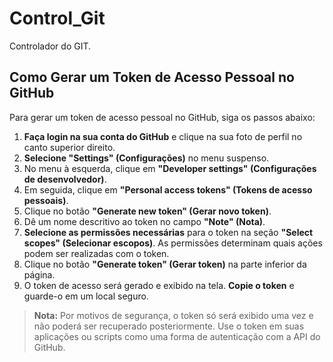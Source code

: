 # Control_Git
Controlador do GIT.

## Como Gerar um Token de Acesso Pessoal no GitHub

Para gerar um token de acesso pessoal no GitHub, siga os passos abaixo:

1. **Faça login na sua conta do GitHub** e clique na sua foto de perfil no canto superior direito.
2. **Selecione "Settings" (Configurações)** no menu suspenso.
3. No menu à esquerda, clique em **"Developer settings" (Configurações de desenvolvedor)**.
4. Em seguida, clique em **"Personal access tokens" (Tokens de acesso pessoais)**.
5. Clique no botão **"Generate new token" (Gerar novo token)**.
6. Dê um nome descritivo ao token no campo **"Note" (Nota)**.
7. **Selecione as permissões necessárias** para o token na seção **"Select scopes" (Selecionar escopos)**. As permissões determinam quais ações podem ser realizadas com o token.
8. Clique no botão **"Generate token" (Gerar token)** na parte inferior da página.
9. O token de acesso será gerado e exibido na tela. **Copie o token** e guarde-o em um local seguro.

> **Nota:** Por motivos de segurança, o token só será exibido uma vez e não poderá ser recuperado posteriormente. Use o token em suas aplicações ou scripts como uma forma de autenticação com a API do GitHub.
